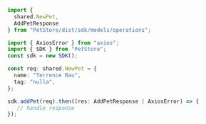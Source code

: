 <!-- Start SDK Example Usage -->
```typescript
import {
  shared.NewPet,
  AddPetResponse
} from "PetStore/dist/sdk/models/operations";

import { AxiosError } from "axios";
import { SDK } from "PetStore";
const sdk = new SDK();

const req: shared.NewPet = {
  name: "Terrence Rau",
  tag: "nulla",
};

sdk.addPet(req).then((res: AddPetResponse | AxiosError) => {
   // handle response
});
```
<!-- End SDK Example Usage -->
